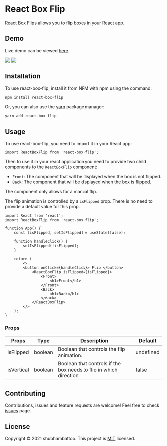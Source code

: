 # React Box Flip

React Box Flips allows you to flip boxes in your React app.

## Demo

Live demo can be viewed [here](https://react-box-flip.netlify.app/).

![](https://react-box-flip.netlify.app/flip.gif)
![](https://react-box-flip.netlify.app/github/flip-vertical.gif)

## Installation

To use react-box-flip, install it from NPM with npm using the command:

```bash
npm install react-box-flip
```

Or, you can also use the [yarn](https://yarnpkg.com/) package manager:

```bash
yarn add react-box-flip
```

## Usage

To use react-box-flip, you need to import it in your React app:

`import ReactBoxFlip from 'react-box-flip';`

Then to use it in your react application you need to provide two child components to the `ReactBoxFlip` component:

- `Front`: The component that will be displayed when the box is not flipped.
- `Back`: The component that will be displayed when the box is flipped.

The component only allows for a manual flip.

The flip animation is controlled by a `isFlipped` prop. There is no need to provide a default value for this prop.

```
import React from 'react';
import ReactBoxFlip from 'react-box-flip';

function App() {
    const [isFlipped, setIsFlipped] = useState(false);

    function handleClick() {
        setIsFlipped(!isFlipped);
    }

    return (
        <>
        <button onClick={handleClick}> Flip </button>
            <ReactBoxFlip isFlipped={isFlipped}>
                <Front>
                    <h1>Front</h1>
                </Front>
                <Back>
                    <h1>Back</h1>
                </Back>
            </ReactBoxFlip>
        </>
    );
}

```

### Props

| Props      | Type    | Description                                                       | Default   |
| ---------- | ------- | ----------------------------------------------------------------- | --------- |
| isFlipped  | boolean | Boolean that controls the flip animation.                         | undefined |
| isVertical | boolean | Boolean that controls if the box needs to flip in which direction | false     |

## Contributing

Contributions, issues and feature requests are welcome! Feel free to check [issues](https://github.com/shubhambattoo/react-box-flip/issues) page.

## License

Copyright © 2021 shubhambattoo.
This project is [MIT](https://github.com/shubhambattoo/react-box-flip/blob/main/LICENSE) licensed.
